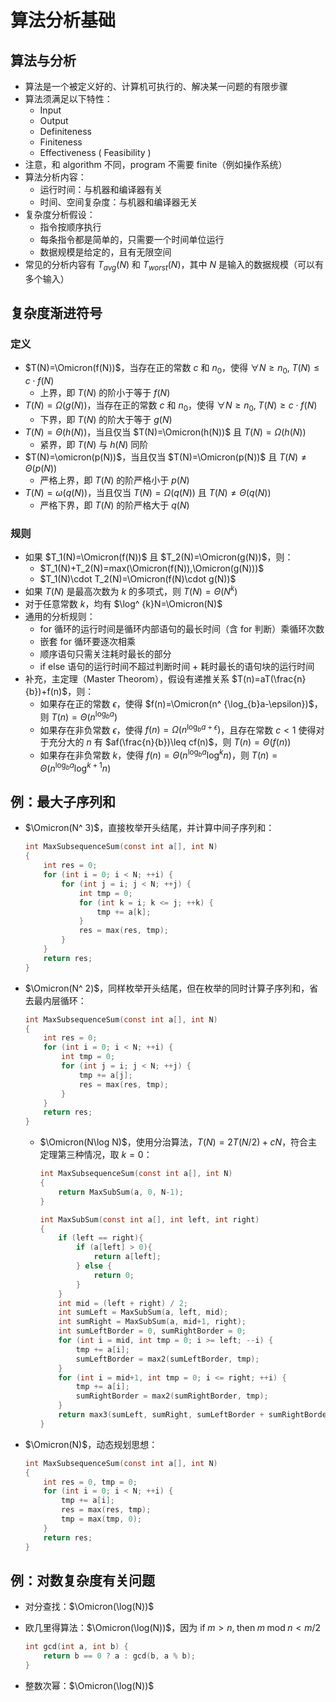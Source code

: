 # 算法分析基础

## 算法与分析

- 算法是一个被定义好的、计算机可执行的、解决某一问题的有限步骤
- 算法须满足以下特性：
    - Input
    - Output
    - Definiteness
    - Finiteness
    - Effectiveness ( Feasibility )
- 注意，和 algorithm 不同，program 不需要 finite（例如操作系统）
- 算法分析内容：
    - 运行时间：与机器和编译器有关
    - 时间、空间复杂度：与机器和编译器无关
- 复杂度分析假设：
    - 指令按顺序执行
    - 每条指令都是简单的，只需要一个时间单位运行
    - 数据规模是给定的，且有无限空间
- 常见的分析内容有 $T_{avg}(N)$ 和 $T_{worst}(N)$，其中 $N$ 是输入的数据规模（可以有多个输入）

## 复杂度渐进符号

### 定义

- $T(N)=\Omicron(f(N))$，当存在正的常数 $c$ 和 $n_0$，使得 $\forall N\geq n_0,\;T(N)\leq c\cdot f(N)$
    - 上界，即 $T(N)$ 的阶小于等于 $f(N)$
- $T(N)=\Omega(g(N))$，当存在正的常数 $c$ 和 $n_0$，使得 $\forall N\geq n_0,\;T(N)\geq c\cdot f(N)$
    - 下界，即 $T(N)$ 的阶大于等于 $g(N)$
- $T(N)=\Theta(h(N))$，当且仅当 $T(N)=\Omicron(h(N))$ 且 $T(N)=\Omega(h(N))$
    - 紧界，即 $T(N)$ 与 $h(N)$ 同阶
- $T(N)=\omicron(p(N))$，当且仅当 $T(N)=\Omicron(p(N))$ 且 $T(N)\not =\Theta(p(N))$
    - 严格上界，即 $T(N)$ 的阶严格小于 $p(N)$
- $T(N)=\omega(q(N))$，当且仅当 $T(N)=\Omega(q(N))$ 且 $T(N)\not =\Theta(q(N))$
    - 严格下界，即 $T(N)$ 的阶严格大于 $q(N)$

### 规则

- 如果 $T_1(N)=\Omicron(f(N))$ 且 $T_2(N)=\Omicron(g(N))$，则：
    - $T_1(N)+T_2(N)=max(\Omicron(f(N)),\Omicron(g(N)))$
    - $T_1(N)\cdot T_2(N)=\Omicron(f(N)\cdot g(N))$
- 如果 $T(N)$ 是最高次数为 $k$ 的多项式，则 $T(N)=\Theta(N^ k)$
- 对于任意常数 $k$，均有 $\log^ {k}N=\Omicron(N)$
- 通用的分析规则：
    - for 循环的运行时间是循环内部语句的最长时间（含 for 判断）乘循环次数
    - 嵌套 for 循环要逐次相乘
    - 顺序语句只需关注耗时最长的部分
    - if else 语句的运行时间不超过判断时间 + 耗时最长的语句块的运行时间
- 补充，主定理（Master Theorom），假设有递推关系 $T(n)=aT(\frac{n}{b})+f(n)$，则：
    - 如果存在正的常数 $\epsilon$，使得 $f(n)=\Omicron(n^ {\log_{b}a-\epsilon})$，则 $T(n)=\Theta(n^ {\log_{b}a})$
    - 如果存在非负常数 $\epsilon$，使得 $f(n)=\Omega(n^ {\log_{b}a+\epsilon})$，且存在常数 $c<1$ 使得对于充分大的 $n$ 有 $af(\frac{n}{b})\leq cf(n)$，则 $T(n)=\Theta(f(n))$
    - 如果存在非负常数 $k$，使得 $f(n)=\Theta(n^ {\log_{b}a}\log^ {k}n)$，则 $T(n)=\Theta(n^ {\log_{b}a}\log^ {k+1}n)$

## 例：最大子序列和

- $\Omicron(N^ 3)$，直接枚举开头结尾，并计算中间子序列和：

    ```c
    int MaxSubsequenceSum(const int a[], int N)
    {
        int res = 0;
        for (int i = 0; i < N; ++i) {
            for (int j = i; j < N; ++j) {
                int tmp = 0;
                for (int k = i; k <= j; ++k) {
                    tmp += a[k];
                }
                res = max(res, tmp);
            }
        }
        return res;
    }
    ```

- $\Omicron(N^ 2)$，同样枚举开头结尾，但在枚举的同时计算子序列和，省去最内层循环：

    ```c
    int MaxSubsequenceSum(const int a[], int N)
    {
        int res = 0;
        for (int i = 0; i < N; ++i) {
            int tmp = 0;
            for (int j = i; j < N; ++j) {
                tmp += a[j];
                res = max(res, tmp);
            }
        }
        return res;
    }
    ```

  - $\Omicron(N\log N)$，使用分治算法，$T(N)=2T(N/2)+cN$，符合主定理第三种情况，取 $k=0$：

    ```c
    int MaxSubsequenceSum(const int a[], int N)
    {
        return MaxSubSum(a, 0, N-1);
    }

    int MaxSubSum(const int a[], int left, int right)
    {
        if (left == right){
            if (a[left] > 0){
                return a[left];
            } else {
                return 0;
            }
        }
        int mid = (left + right) / 2;
        int sumLeft = MaxSubSum(a, left, mid);
        int sumRight = MaxSubSum(a, mid+1, right);
        int sumLeftBorder = 0, sumRightBorder = 0;
        for (int i = mid, int tmp = 0; i >= left; --i) {
            tmp += a[i];
            sumLeftBorder = max2(sumLeftBorder, tmp);
        }
        for (int i = mid+1, int tmp = 0; i <= right; ++i) {
            tmp += a[i];
            sumRightBorder = max2(sumRightBorder, tmp);
        }
        return max3(sumLeft, sumRight, sumLeftBorder + sumRightBorder);
    }
    ```

- $\Omicron(N)$，动态规划思想：

    ```c
    int MaxSubsequenceSum(const int a[], int N)
    {
        int res = 0, tmp = 0;
        for (int i = 0; i < N; ++i) {
            tmp += a[i];
            res = max(res, tmp);
            tmp = max(tmp, 0);
        }
        return res;
    }
    ```

## 例：对数复杂度有关问题

- 对分查找：$\Omicron(\log(N))$
- 欧几里得算法：$\Omicron(\log(N))$，因为 $\text{if}\;m>n,\;\text{then}\;m\;\text{mod}\;n<m/2$

    ```c title="gcd"
    int gcd(int a, int b) {
        return b == 0 ? a : gcd(b, a % b);
    }
    ```
    
- 整数次幂：$\Omicron(\log(N))$